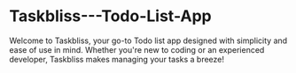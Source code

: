 # Taskbliss---Todo-List-App
Welcome to Taskbliss, your go-to Todo list app designed with simplicity and ease of use in mind. Whether you're new to coding or an experienced developer, Taskbliss makes managing your tasks a breeze!

